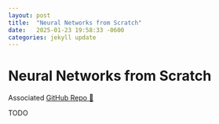 ```yaml
---
layout: post
title:  "Neural Networks from Scratch"
date:   2025-01-23 19:58:33 -0600
categories: jekyll update
---
```


# Neural Networks from Scratch

Associated [GitHub Repo 👾](https://github.com/JackHanke/nets)

TODO


